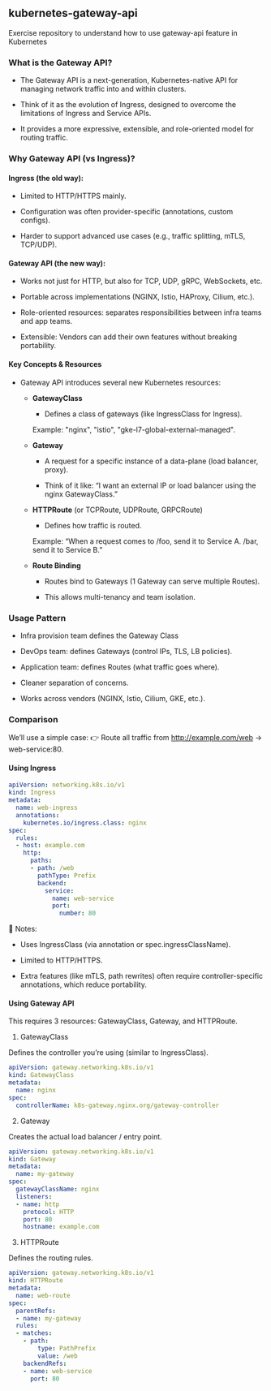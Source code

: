 ## kubernetes-gateway-api
Exercise repository to understand how to use gateway-api feature in Kubernetes


### What is the Gateway API?

- The Gateway API is a next-generation, Kubernetes-native API for managing network traffic into and within clusters.

- Think of it as the evolution of Ingress, designed to overcome the limitations of Ingress and Service APIs.

- It provides a more expressive, extensible, and role-oriented model for routing traffic.

### Why Gateway API (vs Ingress)?

#### Ingress (the old way):

- Limited to HTTP/HTTPS mainly.

- Configuration was often provider-specific (annotations, custom configs).

- Harder to support advanced use cases (e.g., traffic splitting, mTLS, TCP/UDP).

#### Gateway API (the new way):

- Works not just for HTTP, but also for TCP, UDP, gRPC, WebSockets, etc.

- Portable across implementations (NGINX, Istio, HAProxy, Cilium, etc.).

- Role-oriented resources: separates responsibilities between infra teams and app teams.

- Extensible: Vendors can add their own features without breaking portability.

#### Key Concepts & Resources

- Gateway API introduces several new Kubernetes resources:

    - **GatewayClass**

        - Defines a class of gateways (like IngressClass for Ingress).

        Example: "nginx", "istio", "gke-l7-global-external-managed".

    - **Gateway**

        - A request for a specific instance of a data-plane (load balancer, proxy).

        - Think of it like: “I want an external IP or load balancer using the nginx GatewayClass.”

    - **HTTPRoute** (or TCPRoute, UDPRoute, GRPCRoute)

        - Defines how traffic is routed.

        Example: “When a request comes to /foo, send it to Service A. /bar, send it to Service B.”

     - **Route Binding**

        - Routes bind to Gateways (1 Gateway can serve multiple Routes).

        - This allows multi-tenancy and team isolation.

### Usage Pattern

- Infra provision team defines the Gateway Class

- DevOps team: defines Gateways (control IPs, TLS, LB policies).

- Application team: defines Routes (what traffic goes where).

- Cleaner separation of concerns.

- Works across vendors (NGINX, Istio, Cilium, GKE, etc.).


### Comparison

We’ll use a simple case:
👉 Route all traffic from http://example.com/web → web-service:80.

#### Using Ingress
```yaml
apiVersion: networking.k8s.io/v1
kind: Ingress
metadata:
  name: web-ingress
  annotations:
    kubernetes.io/ingress.class: nginx
spec:
  rules:
  - host: example.com
    http:
      paths:
      - path: /web
        pathType: Prefix
        backend:
          service:
            name: web-service
            port:
              number: 80
```

🔎 Notes:

- Uses IngressClass (via annotation or spec.ingressClassName).

- Limited to HTTP/HTTPS.

- Extra features (like mTLS, path rewrites) often require controller-specific annotations, which reduce portability.

#### Using Gateway API

This requires 3 resources: GatewayClass, Gateway, and HTTPRoute.

1. GatewayClass

Defines the controller you’re using (similar to IngressClass).
```yaml
apiVersion: gateway.networking.k8s.io/v1
kind: GatewayClass
metadata:
  name: nginx
spec:
  controllerName: k8s-gateway.nginx.org/gateway-controller
```
2. Gateway

Creates the actual load balancer / entry point.
```yaml
apiVersion: gateway.networking.k8s.io/v1
kind: Gateway
metadata:
  name: my-gateway
spec:
  gatewayClassName: nginx
  listeners:
  - name: http
    protocol: HTTP
    port: 80
    hostname: example.com
```
3. HTTPRoute

Defines the routing rules.
```yaml
apiVersion: gateway.networking.k8s.io/v1
kind: HTTPRoute
metadata:
  name: web-route
spec:
  parentRefs:
  - name: my-gateway
  rules:
  - matches:
    - path:
        type: PathPrefix
        value: /web
    backendRefs:
    - name: web-service
      port: 80
```